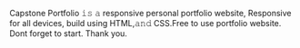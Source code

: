 Capstone Portfolio 𝚒𝚜 𝚊 responsive personal portfolio website, Responsive for all devices, build using HTML,𝚊𝚗𝚍 CSS.Free to use portfolio website. Dont forget to start. Thank you.
